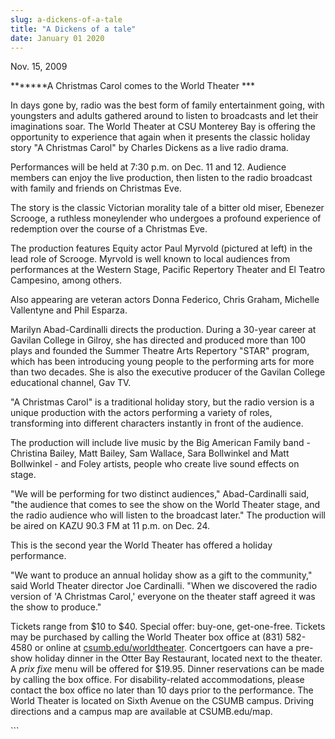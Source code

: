 ```yaml
---
slug: a-dickens-of-a-tale
title: "A Dickens of a tale"
date: January 01 2020
---
```


  
<p>Nov. 15, 2009</p>
<p>*******A Christmas Carol comes to the World Theater ***</p>
<p>
  In days gone by, radio was the best form of family entertainment going, with
  youngsters and adults gathered around to listen to broadcasts and let their
  imaginations soar. The World Theater at CSU Monterey Bay is offering the
  opportunity to experience that again when it presents the classic holiday
  story "A Christmas Carol" by Charles Dickens as a live radio drama.
</p>
<p>
  Performances will be held at 7:30 p.m. on Dec. 11 and 12. Audience members can
  enjoy the live production, then listen to the radio broadcast with family and
  friends on Christmas Eve.
</p>
<p>
  The story is the classic Victorian morality tale of a bitter old miser,
  Ebenezer Scrooge, a ruthless moneylender who undergoes a profound experience
  of redemption over the course of a Christmas Eve.
</p>
<p>
  The production features Equity actor Paul Myrvold (pictured at left) in the
  lead role of Scrooge. Myrvold is well known to local audiences from
  performances at the Western Stage, Pacific Repertory Theater and El Teatro
  Campesino, among others.
</p>
<p>
  Also appearing are veteran actors Donna Federico, Chris Graham, Michelle
  Vallentyne and Phil Esparza.
</p>
<p>
  Marilyn Abad-Cardinalli directs the production. During a 30-year career at
  Gavilan College in Gilroy, she has directed and produced more than 100 plays
  and founded the Summer Theatre Arts Repertory "STAR" program, which has been
  introducing young people to the performing arts for more than two decades. She
  is also the executive producer of the Gavilan College educational channel, Gav
  TV.
</p>
<p>
  "A Christmas Carol" is a traditional holiday story, but the radio version is a
  unique production with the actors performing a variety of roles, transforming
  into different characters instantly in front of the audience.
</p>
<p>
  The production will include live music by the Big American Family band -
  Christina Bailey, Matt Bailey, Sam Wallace, Sara Bollwinkel and Matt
  Bollwinkel - and Foley artists, people who create live sound effects on stage.
</p>
<p>
  "We will be performing for two distinct audiences," Abad-Cardinalli said, "the
  audience that comes to see the show on the World Theater stage, and the radio
  audience who will listen to the broadcast later." The production will be aired
  on KAZU 90.3 FM at 11 p.m. on Dec. 24.
</p>
<p>
  This is the second year the World Theater has offered a holiday performance.
</p>
<p>
  "We want to produce an annual holiday show as a gift to the community," said
  World Theater director Joe Cardinalli. "When we discovered the radio version
  of 'A Christmas Carol,' everyone on the theater staff agreed it was the show
  to produce."
</p>
<p>
  Tickets range from $10 to $40. Special offer: buy-one, get-one-free. Tickets
  may be purchased by calling the World Theater box office at (831) 582-4580 or
  online at <a href="https://csumb.edu/worldtheater">csumb.edu/worldtheater</a>.
  Concertgoers can have a pre-show holiday dinner in the Otter Bay Restaurant,
  located next to the theater. A <em>prix fixe</em> menu will be offered for
  $19.95. Dinner reservations can be made by calling the box office. For
  disability-related accommodations, please contact the box office no later than
  10 days prior to the performance. The World Theater is located on Sixth Avenue
  on the CSUMB campus. Driving directions and a campus map are available at
  CSUMB.edu/map.
</p>
<p></p>
<p></p>
```
